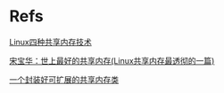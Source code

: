 # Refs

[Linux四种共享内存技术](https://rtoax.blog.csdn.net/article/details/109863040)

[宋宝华：世上最好的共享内存(Linux共享内存最透彻的一篇)](https://cloud.tencent.com/developer/article/1551288)

[一个封装好可扩展的共享内存类](https://mp.weixin.qq.com/s/5qjEWpxXbu9ZK9RxcpQB4w)
